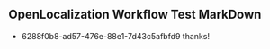 ## OpenLocalization Workflow Test MarkDown
* 6288f0b8-ad57-476e-88e1-7d43c5afbfd9 thanks!

<!--HONumber=Aug16_HO4-->


